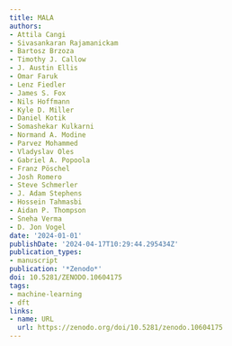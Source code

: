 ```yaml
---
title: MALA
authors:
- Attila Cangi
- Sivasankaran Rajamanickam
- Bartosz Brzoza
- Timothy J. Callow
- J. Austin Ellis
- Omar Faruk
- Lenz Fiedler
- James S. Fox
- Nils Hoffmann
- Kyle D. Miller
- Daniel Kotik
- Somashekar Kulkarni
- Normand A. Modine
- Parvez Mohammed
- Vladyslav Oles
- Gabriel A. Popoola
- Franz Pöschel
- Josh Romero
- Steve Schmerler
- J. Adam Stephens
- Hossein Tahmasbi
- Aidan P. Thompson
- Sneha Verma
- D. Jon Vogel
date: '2024-01-01'
publishDate: '2024-04-17T10:29:44.295434Z'
publication_types:
- manuscript
publication: '*Zenodo*'
doi: 10.5281/ZENODO.10604175
tags:
- machine-learning
- dft
links:
- name: URL
  url: https://zenodo.org/doi/10.5281/zenodo.10604175
---
```

